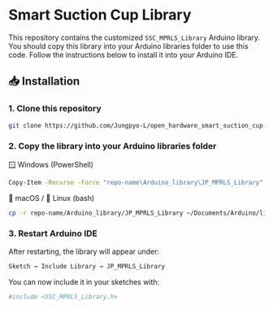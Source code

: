 # Smart Suction Cup Library

This repository contains the customized `SSC_MPRLS_Library` Arduino library. You should copy this library into your Arduino libraries folder to use this code.
Follow the instructions below to install it into your Arduino IDE.

## 📥 Installation

### 1. Clone this repository

```bash
git clone https://github.com/Jungpyo-L/open_hardware_smart_suction_cup.git
```

### 2. Copy the library into your Arduino libraries folder

🪟 Windows (PowerShell)
```bash
Copy-Item -Recurse -Force "repo-name\Arduino_library\JP_MPRLS_Library" "$env:USERPROFILE\Documents\Arduino\libraries\JP_MPRLS_Library"
```

🍎 macOS / 🐧 Linux (bash)
```bash
cp -r repo-name/Arduino_library/JP_MPRLS_Library ~/Documents/Arduino/libraries/JP_MPRLS_Library
```

### 3. Restart Arduino IDE
After restarting, the library will appear under:
```bash
Sketch → Include Library → JP_MPRLS_Library
```

You can now include it in your sketches with:
```bash
#include <SSC_MPRLS_Library.h>
```

